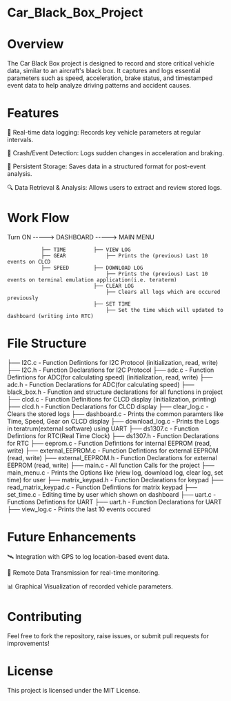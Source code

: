 # Car_Black_Box_Project

# Overview

The Car Black Box project is designed to record and store critical vehicle data, 
similar to an aircraft's black box. It captures and logs essential parameters such as 
speed, acceleration, brake status, and timestamped event data to help analyze driving patterns and accident causes.

# Features

  📌 Real-time data logging: Records key vehicle parameters at regular intervals.

  🚗 Crash/Event Detection: Logs sudden changes in acceleration and braking.

  💾 Persistent Storage: Saves data in a structured format for post-event analysis.

  🔍 Data Retrieval & Analysis: Allows users to extract and review stored logs.

# Work Flow

Turn ON -----> DASHBOARD -----> MAIN MENU

               ├── TIME         ├── VIEW LOG  
               ├── GEAR             ├── Prints the (previous) Last 10 events on CLCD
               ├── SPEED        ├── DOWNLOAD LOG
                                    ├── Prints the (previous) Last 10 events on terminal emulation application(i.e. teraterm)
                                ├── CLEAR LOG
                                    ├── Clears all logs which are occured previously
                                ├── SET TIME
                                    ├── Set the time which will updated to dashboard (writing into RTC)
                                    
# File Structure

├── I2C.c             - Function Defintions for I2C Protocol (initialization, read, write)
├── I2C.h             - Function Declarations for I2C Protocol
├── adc.c             - Function Defintions for ADC(for calculating speed) (initialization, read, write)
├── adc.h             - Function Declarations for ADC(for calculating speed)
├── black_box.h       - Function and structure declarations for all functions in project
├── clcd.c            - Function Definitions for CLCD display (initialization, printing)
├── clcd.h            - Function Declarations for CLCD display 
├── clear_log.c       - Clears the stored logs
├── dashboard.c       - Prints the common paramters like Time, Speed, Gear on CLCD display
├── download_log.c    - Prints the Logs in teratrum(external software) using UART
├── ds1307.c          - Function Defintions for RTC(Real Time Clock)
├── ds1307.h          - Function Declarations for RTC
├── eeprom.c          - Function Defintions for internal EEPROM (read, write)
├── external_EEPROM.c - Function Defintions for external EEPROM (read, write)
├── external_EEPROM.h - Function Declarations for external EEPROM (read, write)
├── main.c            - All function Calls for the project
├── main_menu.c       - Prints the Options like (view log, download log, clear log, set time) for user 
├── matrix_keypad.h   - Function Declarations for keypad
├── read_matrix_keypad.c - Function Defintions for matrix keypad
├── set_time.c        - Editing time by user which shown on dashboard
├── uart.c            - Functions Defintions for UART
├── uart.h            - Function Declarations for UART
├── view_log.c        - Prints the last 10 events occured

# Future Enhancements

  🛰 Integration with GPS to log location-based event data.

  📶 Remote Data Transmission for real-time monitoring.

  📊 Graphical Visualization of recorded vehicle parameters.
  
# Contributing

Feel free to fork the repository, raise issues, or submit pull requests for improvements!

# License

This project is licensed under the MIT License.


